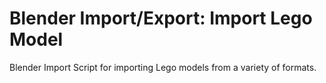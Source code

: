 # Blender Import/Export: Import Lego Model
Blender Import Script for importing Lego models from a variety of formats.
